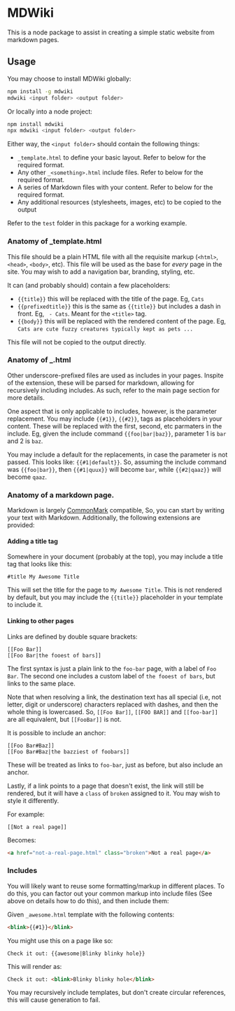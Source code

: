 # MDWiki

This is a node package to assist in creating a simple static website from markdown pages.

## Usage

You may choose to install MDWiki globally:

```bash
npm install -g mdwiki
mdwiki <input folder> <output folder>
```

Or locally into a node project:

```bash
npm install mdwiki
npx mdwiki <input folder> <output folder>
```

Either way, the `<input folder>` should contain the following things:
* `_template.html` to define your basic layout. Refer to below for the required format.
* Any other `_<something>.html` include files. Refer to below for the required format.
* A series of Markdown files with your content. Refer to below for the required format.
* Any additional resources (stylesheets, images, etc) to be copied to the output

Refer to the `test` folder in this package for a working example.

### Anatomy of _template.html
This file should be a plain HTML file with all the requisite markup (`<html>`, `<head>`, `<body>`, etc).
This file will be used as the base for _every_ page in the site. You may wish to add a navigation bar,
branding, styling, etc.

It can (and probably should) contain a few placeholders:
* `{{title}}` this will be replaced with the title of the page. Eg, `Cats`
* `{{prefixedtitle}}` this is the same as `{{title}}` but includes a dash in front. Eg, ` - Cats`. Meant for the `<title>` tag.
* `{{body}}` this will be replaced with the rendered content of the page. Eg, `Cats are cute fuzzy creatures typically kept as pets ...`

This file will not be copied to the output directly.

### Anatomy of _<something>.html
Other underscore-prefixed files are used as includes in your pages. Inspite of the extension, these
will be parsed for markdown, allowing for recursively including includes. As such, refer to the
main page section for more details.

One aspect that is only applicable to includes, however, is the parameter replacement. You may include
`{{#1}}`, `{{#2}}`, tags as placeholders in your content. These will be replaced with the first, second, etc
parmaters in the include. Eg, given the include command `{{foo|bar|baz}}`, parameter 1 is `bar` and 2 is `baz`.

You may include a default for the replacements, in case the parameter is not passed. This looks like: `{{#1|default}}`.
So, assuming the include command was `{{foo|bar}}`, then `{{#1|quux}}` will become `bar`, while `{{#2|qaaz}}` will
become `qaaz`.

### Anatomy of a markdown page.

Markdown is largely [CommonMark](https://spec.commonmark.org/) compatible, So, you can start by writing your
text with Markdown. Additionally, the following extensions are provided:

#### Adding a title tag
Somewhere in your document (probably at the top), you may include a title tag that looks like this:

```text
#title My Awesome Title
```

This will set the title for the page to `My Awesome Title`. This is not rendered by default, but you may
include the `{{title}}` placeholder in your template to include it.

#### Linking to other pages
Links are defined by double square brackets:

```text
[[Foo Bar]]
[[Foo Bar|the fooest of bars]]
```

The first syntax is just a plain link to the `foo-bar` page, with a label of `Foo Bar`. The second one
includes a custom label of `the fooest of bars`, but links to the same place.

Note that when resolving a link, the destination text has all special (i.e, not letter, digit or underscore)
characters replaced with dashes, and then the whole thing is lowercased. So, `[[Foo Bar]]`, `[[FOO BAR]]` and
`[[foo-bar]]` are all equivalent, but `[[FooBar]]` is not.

It is possible to include an anchor:

```text
[[Foo Bar#Baz]]
[[Foo Bar#Baz|the bazziest of foobars]]
```

These will be treated as links to `foo-bar`, just as before, but also include an anchor.

Lastly, if a link points to a page that doesn't exist, the link will still be rendered, but it will
have a `class` of `broken` assigned to it. You may wish to style it differently.

For example:
```text
[[Not a real page]]
```

Becomes:
```html
<a href="not-a-real-page.html" class="broken">Not a real page</a>
```

### Includes
You will likely want to reuse some formatting/markup in different places. To do this, you can factor out
your common markup into include files (See above on details how to do this), and then include them:

Given `_awesome.html` template with the following contents:
```html
<blink>{{#1}}</blink>
```

You might use this on a page like so:
```text
Check it out: {{awesome|Blinky blinky hole}}
```

This will render as:
```html
Check it out: <blink>Blinky blinky hole</blink>
```

You may recursively include templates, but don't create circular references, this will cause generation to fail.

